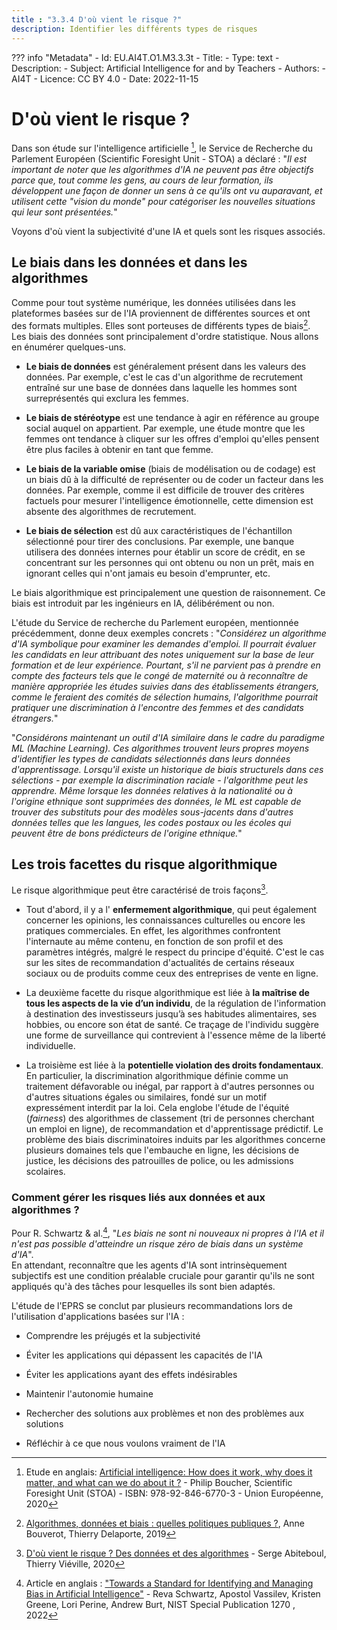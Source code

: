 ```yaml
---
title : "3.3.4 D'où vient le risque ?"
description: Identifier les différents types de risques
---
```

??? info "Metadata"
    - Id: EU.AI4T.O1.M3.3.3t
    - Title: 
    - Type: text
    - Description: 
    - Subject: Artificial Intelligence for and by Teachers
    - Authors:
        - AI4T 
    - Licence: CC BY 4.0
    - Date: 2022-11-15


# D'où vient le risque ?
Dans son étude sur l'intelligence artificielle [^1], le Service de Recherche du Parlement Européen (Scientific Foresight Unit - STOA) a déclaré : "*Il est important de noter que les algorithmes d'IA ne peuvent pas être objectifs parce que, tout comme les gens, au cours de leur formation, ils développent une façon de donner un sens à ce qu'ils ont vu auparavant, et utilisent cette "vision du monde" pour catégoriser les nouvelles situations qui leur sont présentées.*"

Voyons d'où vient la subjectivité d'une IA et quels sont les risques associés.

## Le biais dans les données et dans les algorithmes

Comme pour tout système numérique, les données utilisées dans les plateformes basées sur de l'IA proviennent de différentes sources et ont des formats multiples. Elles sont porteuses de différents types de biais[^2]. Les biais des données sont principalement d'ordre statistique. Nous allons en énumérer quelques-uns.

- **Le biais de données** est généralement présent dans les valeurs des données. Par exemple, c'est le cas d'un algorithme de recrutement entraîné sur une base de données dans laquelle les hommes sont surreprésentés qui exclura les femmes.

- **Le biais de stéréotype** est une tendance à agir en référence au groupe social auquel on appartient. Par exemple, une étude montre que les femmes ont tendance à cliquer sur les offres d'emploi qu'elles pensent être plus faciles à obtenir en tant que femme.

- **Le biais de la variable omise** (biais de modélisation ou de codage) est un biais dû à la difficulté de représenter ou de coder un facteur dans les données. Par exemple, comme il est difficile de trouver des critères factuels pour mesurer l'intelligence émotionnelle, cette dimension est absente des algorithmes de recrutement.

- **Le biais de sélection** est dû aux caractéristiques de l'échantillon sélectionné pour tirer des conclusions. Par exemple, une banque utilisera des données internes pour établir un score de crédit, en se concentrant sur les personnes qui ont obtenu ou non un prêt, mais en ignorant celles qui n'ont jamais eu besoin d'emprunter, etc.

Le biais algorithmique est principalement une question de raisonnement. Ce biais est introduit par les ingénieurs en IA, délibérément ou non.

L'étude du Service de recherche du Parlement européen, mentionnée précédemment, donne deux exemples concrets : "*Considérez un algorithme d'IA symbolique pour examiner les demandes d'emploi. Il pourrait évaluer les candidats en leur attribuant des notes uniquement sur la base de leur formation et de leur expérience. Pourtant, s'il ne parvient pas à prendre en compte des facteurs tels que le congé de maternité ou à reconnaître de manière appropriée les études suivies dans des établissements étrangers, comme le feraient des comités de sélection humains, l'algorithme pourrait pratiquer une discrimination à l'encontre des femmes et des candidats étrangers.*"

"*Considérons maintenant un outil d'IA similaire dans le cadre du paradigme ML (Machine Learning). Ces algorithmes trouvent leurs propres moyens d'identifier les types de candidats sélectionnés dans leurs données d'apprentissage. Lorsqu'il existe un historique de biais structurels dans ces sélections - par exemple la discrimination raciale - l'algorithme peut les apprendre. Même lorsque les données relatives à la nationalité ou à l'origine ethnique sont supprimées des données, le ML est capable de trouver des substituts pour des modèles sous-jacents dans d'autres données telles que les langues, les codes postaux ou les écoles qui peuvent être de bons prédicteurs de l'origine ethnique.*"

## Les trois facettes du risque algorithmique

Le risque algorithmique peut être caractérisé de trois façons[^3].

- Tout d'abord, il y a l' **enfermement algorithmique**, qui peut également concerner les opinions, les connaissances culturelles ou encore les pratiques commerciales. En effet, les algorithmes confrontent l'internaute au même contenu, en fonction de son profil et des paramètres intégrés, malgré le respect du principe d'équité. C'est le cas sur les sites de recommandation d'actualités de certains réseaux sociaux ou de produits comme ceux des entreprises de vente en ligne.

- La deuxième facette du risque algorithmique est liée à **la maîtrise de tous les aspects de la vie d’un individu**, de la régulation de l'information à destination des investisseurs jusqu’à ses habitudes alimentaires, ses hobbies, ou encore son état de santé. Ce traçage de l'individu suggère une forme de surveillance qui contrevient à l'essence même de la liberté individuelle.

- La troisième est liée à la **potentielle violation des droits fondamentaux**. En particulier, la discrimination algorithmique définie comme un traitement défavorable ou inégal, par rapport à d'autres personnes ou d'autres situations égales ou similaires, fondé sur un motif expressément interdit par la loi. Cela englobe l'étude de l'équité (*fairness*) des algorithmes de classement (tri de personnes cherchant un emploi en ligne), de recommandation et d'apprentissage prédictif. Le problème des biais discriminatoires induits par les algorithmes concerne plusieurs domaines tels que l'embauche en ligne, les décisions de justice, les décisions des patrouilles de police, ou les admissions scolaires.

### Comment gérer les risques liés aux données et aux algorithmes ?

Pour R. Schwartz &amp; al.[^4], "*Les biais ne sont ni nouveaux ni propres à l'IA et il n'est pas possible d'atteindre un risque zéro de biais dans un système d'IA*".  
En attendant, reconnaître que les agents d'IA sont intrinsèquement subjectifs est une condition préalable cruciale pour garantir qu'ils ne sont appliqués qu'à des tâches pour lesquelles ils sont bien adaptés.

L'étude de l'EPRS se conclut par plusieurs recommandations lors de l'utilisation d'applications basées sur l'IA :

- Comprendre les préjugés et la subjectivité

- Éviter les applications qui dépassent les capacités de l'IA

- Éviter les applications ayant des effets indésirables

- Maintenir l'autonomie humaine

- Rechercher des solutions aux problèmes et non des problèmes aux solutions

- Réfléchir à ce que nous voulons vraiment de l'IA

[^1]: Etude en anglais: [Artificial intelligence: How does it work, why does it matter, and what can we do about it ?](https://www.europarl.europa.eu/thinktank/en/document/EPRS_STU(2020)641547) - Philip Boucher, Scientific Foresight Unit (STOA) - ISBN: 978-92-846-6770-3 - Union Européenne, 2020

[^2]: [Algorithmes, données et biais : quelles politiques publiques ?](https://www.institutmontaigne.org/analyses/algorithmes-donnees-et-biais-quelles-politiques-publiques?_wrapper_format=html), Anne Bouverot, Thierry Delaporte, 2019

[^3]: [D'où vient le risque ? Des données et des algorithmes](https://www.lemonde.fr/blog/binaire/2020/02/05/les-plateformes-numeriques-un-foyer-pour-les-risques-donnees-et-algorithmes) - Serge Abiteboul, Thierry Viéville, 2020

[^4]: Article en anglais : ["Towards a Standard for Identifying and Managing Bias in Artificial Intelligence"](https://doi.org/10.6028/NIST.SP.1270) - Reva Schwartz, Apostol Vassilev, Kristen Greene, Lori Perine, Andrew Burt, NIST Special Publication 1270 , 2022
